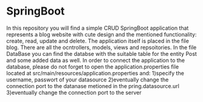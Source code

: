 # SpringBoot

In this repository you will find a simple CRUD SpringBoot application that represents a blog 
website with cute design and the mentioned functionality: create, read, update and delete.
The application itself is placed in the file blog. There are all the ocntrollers, models, views and repsoitories.
In the file DataBase you can find the databse with the suitable table for the entity Post and some added data as well.
In order to connect the application to the database, 
please do not forget to open the application.properties file located at src/main/resources/application.properties and:
1)specify the username, passwort of your datasource
2)eventually change the connection port to the datanase metioned in the pring.datasource.url
3)eventually change the connection port to the server
